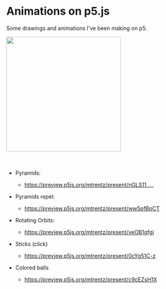 # Animations on p5.js

Some drawings and animations I've been making on p5.

<img src="https://i.imgur.com/sBRgXEU.gif)" width="300" height="300" />

<br/>
<br/>
<br/>

- Pyramids:
  - https://preview.p5js.org/mtrentz/present/nGLS11___

- Pyramids repel:
  - https://preview.p5js.org/mtrentz/present/ww5pfBpCT
  
- Rotating Orbits:
  - https://preview.p5js.org/mtrentz/present/veOB1qfgj

- Sticks (click)
  - https://preview.p5js.org/mtrentz/present/0cYg51C-z

- Colored balls
  - https://preview.p5js.org/mtrentz/present/c9cEZsH1X



